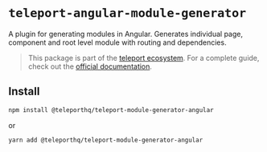 # `teleport-angular-module-generator`

A plugin for generating modules in Angular. Generates individual page, component and root level module with routing and dependencies.

> This package is part of the [teleport ecosystem](https://github.com/teleporthq/teleport-code-generators). For a complete guide, check out the [official documentation](https://docs.teleporthq.io/).

## Install
```bash
npm install @teleporthq/teleport-module-generator-angular
```
or
```bash
yarn add @teleporthq/teleport-module-generator-angular
```
